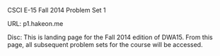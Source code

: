CSCI E-15 Fall 2014 Problem Set 1

URL:  p1.hakeon.me

Disc:	This is landing page for the Fall 2014 edition of DWA15.
	From this page, all subsequent problem sets for the course
	will be accessed.
